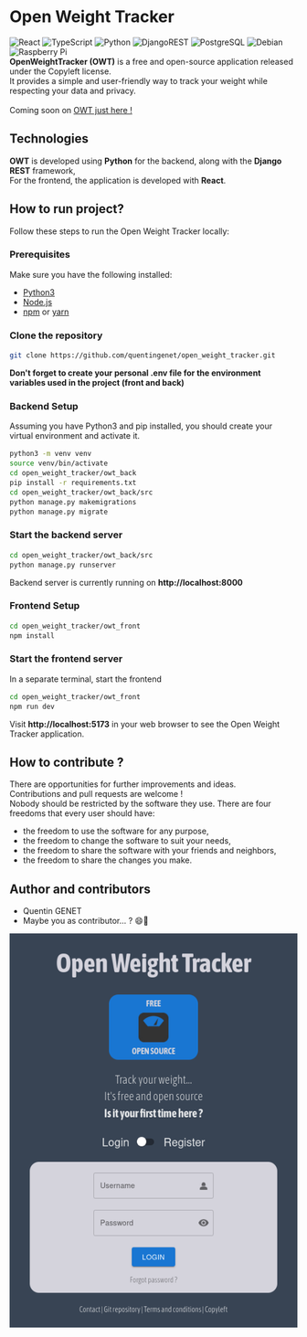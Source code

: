 # Open Weight Tracker

![React](https://img.shields.io/badge/react-%2320232a.svg?style=for-the-badge&logo=react&logoColor=%2361DAFB)
![TypeScript](https://img.shields.io/badge/typescript-%23007ACC.svg?style=for-the-badge&logo=typescript&logoColor=white)
![Python](https://img.shields.io/badge/Python-FFD43B?style=for-the-badge&logo=python&logoColor=blue)
![DjangoREST](https://img.shields.io/badge/django%20rest-ff1709?style=for-the-badge&logo=django&logoColor=white)
![PostgreSQL](https://img.shields.io/badge/PostgreSQL-316192?style=for-the-badge&logo=postgresql&logoColor=white)
![Debian](https://img.shields.io/badge/Debian-D70A53?style=for-the-badge&logo=debian&logoColor=white)
![Raspberry Pi](https://img.shields.io/badge/-RaspberryPi-C51A4A?style=for-the-badge&logo=Raspberry-Pi)
<br>
**OpenWeightTracker (OWT)** is a free and open-source application released under the Copyleft license.
<br>It provides a simple and user-friendly way to track your weight while respecting your data and privacy.
<br><br>Coming soon on [OWT just here !](https://owt.quentingenet.fr)

## Technologies

**OWT** is developed using **Python** for the backend, along with the **Django REST** framework,
<br>For the frontend, the application is developed with **React**.

## How to run project?

Follow these steps to run the Open Weight Tracker locally:

### Prerequisites

Make sure you have the following installed:

- [Python3](https://www.python.org/)
- [Node.js](https://nodejs.org/)
- [npm](https://www.npmjs.com/) or [yarn](https://yarnpkg.com/)

### Clone the repository

```bash
git clone https://github.com/quentingenet/open_weight_tracker.git
```
**Don't forget to create your personal .env file for the environment variables used in the project (front and back)**

### Backend Setup
Assuming you have Python3 and pip installed, you should create your virtual environment and activate it.
```bash
python3 -m venv venv
source venv/bin/activate
cd open_weight_tracker/owt_back
pip install -r requirements.txt
cd open_weight_tracker/owt_back/src
python manage.py makemigrations
python manage.py migrate
```

### Start the backend server
```bash
cd open_weight_tracker/owt_back/src
python manage.py runserver
```
Backend server is currently running on **http://localhost:8000**

### Frontend Setup
```bash
cd open_weight_tracker/owt_front
npm install
```

### Start the frontend server
In a separate terminal, start the frontend
```bash
cd open_weight_tracker/owt_front
npm run dev
```
Visit **http://localhost:5173** in your web browser to see the Open Weight Tracker application.

## How to contribute ?

There are opportunities for further improvements and ideas.
<br>Contributions and pull requests are welcome !
<br>
Nobody should be restricted by the software they use. There are four freedoms that every user should have:

-   the freedom to use the software for any purpose,
-   the freedom to change the software to suit your needs,
-   the freedom to share the software with your friends and neighbors,
-   the freedom to share the changes you make.

## Author and contributors

-   Quentin GENET
-   Maybe you as contributor... ? 😄🚀

![OWT preview](https://github.com/quentingenet/open_weight_tracker/blob/main/owt_preview.png)
